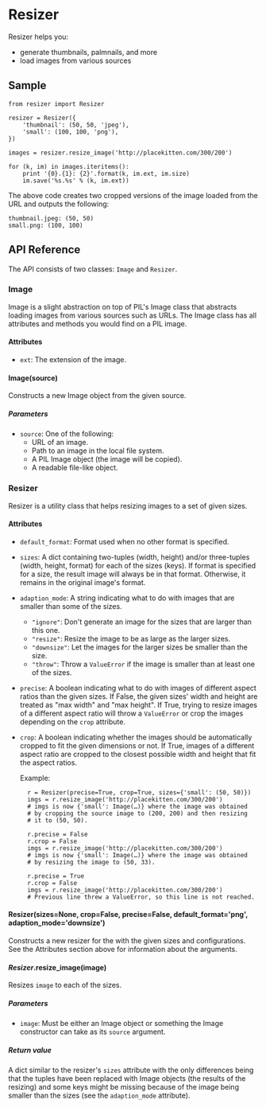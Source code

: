 # Resizer
Resizer helps you:

- generate thumbnails, palmnails, and more
- load images from various sources

## Sample

    from resizer import Resizer
    
    resizer = Resizer({
    	'thumbnail': (50, 50, 'jpeg'),
    	'small': (100, 100, 'png'),
    })
    
    images = resizer.resize_image('http://placekitten.com/300/200')
    
    for (k, im) in images.iteritems():
    	print '{0}.{1}: {2}'.format(k, im.ext, im.size)
    	im.save('%s.%s' % (k, im.ext))

The above code creates two cropped versions of the image loaded from the URL and outputs the following:

    thumbnail.jpeg: (50, 50)
    small.png: (100, 100)
    
## API Reference
The API consists of two classes: `Image` and `Resizer`.

### Image
Image is a slight abstraction on top of PIL's Image class that abstracts loading images from various sources such as URLs. The Image class has all attributes and methods you would find on a PIL image.

#### Attributes
- `ext`: The extension of the image.

#### Image(source)
Constructs a new Image object from the given source.

##### Parameters
- `source`: One of the following:
	- URL of an image.
	- Path to an image in the local file system.
	- A PIL Image object (the image will be copied).
	- A readable file-like object.

### Resizer
Resizer is a utility class that helps resizing images to a set of given sizes.

#### Attributes
- `default_format`: Format used when no other format is specified.
- `sizes`: A dict containing two-tuples (width, height) and/or three-tuples (width, height, format) for each of the sizes (keys). If format is specified for a size, the result image will always be in that format. Otherwise, it remains in the original image's format.
- `adaption_mode`: A string indicating what to do with images that are smaller than some of the sizes.
	
	- `"ignore"`: Don't generate an image for the sizes that are larger
				  than this one.
	- `"resize"`: Resize the image to be as large as the larger sizes.
	- `"downsize"`: Let the images for the larger sizes be smaller than
				    the size.
	- `"throw"`: Throw a `ValueError` if the image is smaller than at
				 least one of the sizes.
- `precise`: A boolean indicating what to do with images of different aspect ratios than the given sizes. If False, the given sizes' width and height are treated as "max width" and "max height". If True, trying to resize images of a different aspect ratio will throw a `ValueError` or crop the images depending on the `crop` attribute.
- `crop`: A boolean indicating whether the images should be automatically cropped to fit the given dimensions or not. If True, images of a different aspect ratio are cropped to the closest possible width and height that fit the aspect ratios.

    Example:
        
        r = Resizer(precise=True, crop=True, sizes={'small': (50, 50)})
        imgs = r.resize_image('http://placekitten.com/300/200')
        # imgs is now {'small': Image(…)} where the image was obtained
        # by cropping the source image to (200, 200) and then resizing
        # it to (50, 50).
        
        r.precise = False
        r.crop = False
        imgs = r.resize_image('http://placekitten.com/300/200')
        # imgs is now {'small': Image(…)} where the image was obtained
        # by resizing the image to (50, 33).
        
        r.precise = True
        r.crop = False
        imgs = r.resize_image('http://placekitten.com/300/200')
        # Previous line threw a ValueError, so this line is not reached.

#### Resizer(sizes=None, crop=False, precise=False, default_format='png', adaption_mode='downsize')
Constructs a new resizer for the with the given sizes and configurations. See the Attributes section above for information about the arguments.

#### *Resizer*.resize_image(image)
Resizes `image` to each of the sizes.

##### Parameters
- `image`: Must be either an Image object or something the Image constructor can take as its `source` argument.

##### Return value
A dict similar to the resizer's `sizes` attribute with the only differences being that the tuples have been replaced with Image objects (the results of the resizing) and some keys might be missing because of the image being smaller than the sizes (see the `adaption_mode` attribute).
